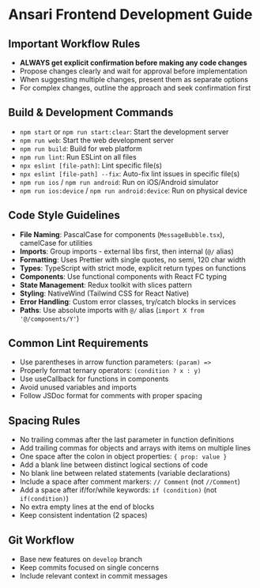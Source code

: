 # Ansari Frontend Development Guide

## Important Workflow Rules
- **ALWAYS get explicit confirmation before making any code changes**
- Propose changes clearly and wait for approval before implementation
- When suggesting multiple changes, present them as separate options
- For complex changes, outline the approach and seek confirmation first

## Build & Development Commands
- `npm start` or `npm run start:clear`: Start the development server
- `npm run web`: Start the web development server
- `npm run build`: Build for web platform
- `npm run lint`: Run ESLint on all files
- `npx eslint [file-path]`: Lint specific file(s)
- `npx eslint [file-path] --fix`: Auto-fix lint issues in specific file(s)
- `npm run ios` / `npm run android`: Run on iOS/Android simulator
- `npm run ios:device` / `npm run android:device`: Run on physical device

## Code Style Guidelines
- **File Naming**: PascalCase for components (`MessageBubble.tsx`), camelCase for utilities
- **Imports**: Group imports - external libs first, then internal (`@/` alias)
- **Formatting**: Uses Prettier with single quotes, no semi, 120 char width
- **Types**: TypeScript with strict mode, explicit return types on functions
- **Components**: Use functional components with React FC typing
- **State Management**: Redux toolkit with slices pattern
- **Styling**: NativeWind (Tailwind CSS for React Native)
- **Error Handling**: Custom error classes, try/catch blocks in services
- **Paths**: Use absolute imports with `@/` alias (`import X from '@/components/Y'`)

## Common Lint Requirements
- Use parentheses in arrow function parameters: `(param) =>` 
- Properly format ternary operators: `(condition ? x : y)`
- Use useCallback for functions in components
- Avoid unused variables and imports
- Follow JSDoc format for comments with proper spacing

## Spacing Rules
- No trailing commas after the last parameter in function definitions
- Add trailing commas for objects and arrays with items on multiple lines
- One space after the colon in object properties: `{ prop: value }`
- Add a blank line between distinct logical sections of code
- No blank line between related statements (variable declarations)
- Include a space after comment markers: `// Comment` (not `//Comment`)
- Add a space after if/for/while keywords: `if (condition)` (not `if(condition)`)
- No extra empty lines at the end of blocks
- Keep consistent indentation (2 spaces)

## Git Workflow
- Base new features on `develop` branch
- Keep commits focused on single concerns
- Include relevant context in commit messages